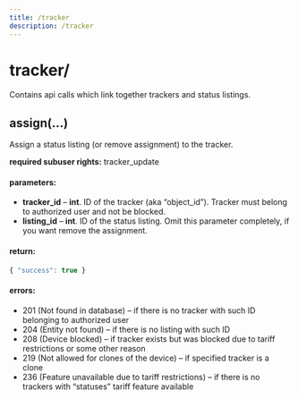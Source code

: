 ```yaml
---
title: /tracker
description: /tracker
---
```


# tracker/
Contains api calls which link together trackers and status listings.

## assign(…)
Assign a status listing (or remove assignment) to the tracker.

**required subuser rights:** tracker_update

#### parameters:
* **tracker_id** – **int**. ID of the tracker (aka “object_id”). Tracker must belong to authorized user and not be blocked.
* **listing_id** – **int**. ID of the status listing. Omit this parameter completely, if you want remove the assignment.

#### return:
```js
{ "success": true }
```

#### errors:
*   201 (Not found in database) – if there is no tracker with such ID belonging to authorized user
*   204 (Entity not found) – if there is no listing with such ID
*   208 (Device blocked) – if tracker exists but was blocked due to tariff restrictions or some other reason
*   219 (Not allowed for clones of the device) – if specified tracker is a clone
*   236 (Feature unavailable due to tariff restrictions) – if there is no trackers with “statuses” tariff feature available

